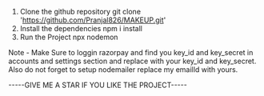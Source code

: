 1. Clone the github repository 
  git clone 'https://github.com/Pranjal826/MAKEUP.git'
2. Install the dependencies
   npm i install
3. Run the Project
   npx nodemon

Note - Make Sure to loggin razorpay and find you key_id and key_secret in accounts and settings section and replace with your key_id and key_secret. Also do not forget to setup nodemailer replace my emailId with yours.

-----GIVE ME A STAR IF YOU LIKE THE PROJECT-----
